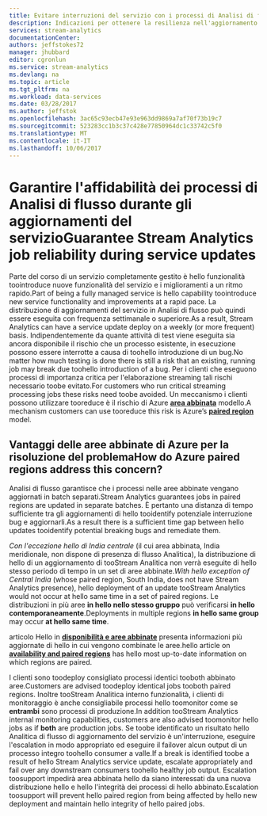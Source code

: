 ```yaml
---
title: Evitare interruzioni del servizio con i processi di Analisi di flusso di Azure | Microsoft Docs
description: Indicazioni per ottenere la resilienza nell'aggiornamento dei processi di Analisi di flusso.
services: stream-analytics
documentationCenter: 
authors: jeffstokes72
manager: jhubbard
editor: cgronlun
ms.service: stream-analytics
ms.devlang: na
ms.topic: article
ms.tgt_pltfrm: na
ms.workload: data-services
ms.date: 03/28/2017
ms.author: jeffstok
ms.openlocfilehash: 3ac65c93ecb47e93e963dd9869a7af70f73b19c7
ms.sourcegitcommit: 523283cc1b3c37c428e77850964dc1c33742c5f0
ms.translationtype: MT
ms.contentlocale: it-IT
ms.lasthandoff: 10/06/2017
---
```

# <a name="guarantee-stream-analytics-job-reliability-during-service-updates"></a><span data-ttu-id="716f6-103">Garantire l'affidabilità dei processi di Analisi di flusso durante gli aggiornamenti del servizio</span><span class="sxs-lookup"><span data-stu-id="716f6-103">Guarantee Stream Analytics job reliability during service updates</span></span>

<span data-ttu-id="716f6-104">Parte del corso di un servizio completamente gestito è hello funzionalità toointroduce nuove funzionalità del servizio e i miglioramenti a un ritmo rapido.</span><span class="sxs-lookup"><span data-stu-id="716f6-104">Part of being a fully managed service is hello capability toointroduce new service functionality and improvements at a rapid pace.</span></span> <span data-ttu-id="716f6-105">La distribuzione di aggiornamenti del servizio in Analisi di flusso può quindi essere eseguita con frequenza settimanale o superiore.</span><span class="sxs-lookup"><span data-stu-id="716f6-105">As a result, Stream Analytics can have a service update deploy on a weekly (or more frequent) basis.</span></span> <span data-ttu-id="716f6-106">Indipendentemente da quante attività di test viene eseguita sia ancora disponibile il rischio che un processo esistente, in esecuzione possono essere interrotte a causa di toohello introduzione di un bug.</span><span class="sxs-lookup"><span data-stu-id="716f6-106">No matter how much testing is done there is still a risk that an existing, running job may break due toohello introduction of a bug.</span></span> <span data-ttu-id="716f6-107">Per i clienti che eseguono processi di importanza critica per l'elaborazione streaming tali rischi necessario toobe evitato.</span><span class="sxs-lookup"><span data-stu-id="716f6-107">For customers who run critical streaming processing jobs these risks need toobe avoided.</span></span> <span data-ttu-id="716f6-108">Un meccanismo i clienti possono utilizzare tooreduce è il rischio di Azure  **[area abbinata](https://docs.microsoft.com/azure/best-practices-availability-paired-regions)**  modello.</span><span class="sxs-lookup"><span data-stu-id="716f6-108">A mechanism customers can use tooreduce this risk is Azure’s **[paired region](https://docs.microsoft.com/azure/best-practices-availability-paired-regions)** model.</span></span> 

## <a name="how-do-azure-paired-regions-address-this-concern"></a><span data-ttu-id="716f6-109">Vantaggi delle aree abbinate di Azure per la risoluzione del problema</span><span class="sxs-lookup"><span data-stu-id="716f6-109">How do Azure paired regions address this concern?</span></span>

<span data-ttu-id="716f6-110">Analisi di flusso garantisce che i processi nelle aree abbinate vengano aggiornati in batch separati.</span><span class="sxs-lookup"><span data-stu-id="716f6-110">Stream Analytics guarantees jobs in paired regions are updated in separate batches.</span></span> <span data-ttu-id="716f6-111">È pertanto una distanza di tempo sufficiente tra gli aggiornamenti di hello tooidentify potenziale interruzione bug e aggiornarli.</span><span class="sxs-lookup"><span data-stu-id="716f6-111">As a result there is a sufficient time gap between hello updates tooidentify potential breaking bugs and remediate them.</span></span>

<span data-ttu-id="716f6-112">_Con l'eccezione hello di India centrale_ (il cui area abbinata, India meridionale, non dispone di presenza di flusso Analitica), la distribuzione di hello di un aggiornamento di tooStream Analitica non verrà eseguite di hello stesso periodo di tempo in un set di aree abbinate.</span><span class="sxs-lookup"><span data-stu-id="716f6-112">_With hello exception of Central India_ (whose paired region, South India, does not have Stream Analytics presence), hello deployment of an update tooStream Analytics would not occur at hello same time in a set of paired regions.</span></span> <span data-ttu-id="716f6-113">Le distribuzioni in più aree **in hello nello stesso gruppo** può verificarsi **in hello contemporaneamente**.</span><span class="sxs-lookup"><span data-stu-id="716f6-113">Deployments in multiple regions **in hello same group** may occur **at hello same time**.</span></span>

<span data-ttu-id="716f6-114">articolo Hello in  **[disponibilità e aree abbinate](https://docs.microsoft.com/azure/best-practices-availability-paired-regions)**  presenta informazioni più aggiornate di hello in cui vengono combinate le aree.</span><span class="sxs-lookup"><span data-stu-id="716f6-114">hello article on **[availability and paired regions](https://docs.microsoft.com/azure/best-practices-availability-paired-regions)** has hello most up-to-date information on which regions are paired.</span></span>

<span data-ttu-id="716f6-115">I clienti sono toodeploy consigliato processi identici tooboth abbinato aree.</span><span class="sxs-lookup"><span data-stu-id="716f6-115">Customers are advised toodeploy identical jobs tooboth paired regions.</span></span> <span data-ttu-id="716f6-116">Inoltre tooStream Analitica interno funzionalità, i clienti di monitoraggio è anche consigliabile processi hello toomonitor come se **entrambi** sono processi di produzione.</span><span class="sxs-lookup"><span data-stu-id="716f6-116">In addition tooStream Analytics internal monitoring capabilities, customers are also advised toomonitor hello jobs as if **both** are production jobs.</span></span> <span data-ttu-id="716f6-117">Se toobe identificato un risultato hello Analitica di flusso di aggiornamento del servizio è un'interruzione, eseguire l'escalation in modo appropriato ed eseguire il failover alcun output di un processo integro toohello consumer a valle.</span><span class="sxs-lookup"><span data-stu-id="716f6-117">If a break is identified toobe a result of hello Stream Analytics service update, escalate appropriately and fail over any downstream consumers toohello healthy job output.</span></span> <span data-ttu-id="716f6-118">Escalation toosupport impedirà area abbinata hello da siano interessati da una nuova distribuzione hello e hello l'integrità dei processi di hello abbinato.</span><span class="sxs-lookup"><span data-stu-id="716f6-118">Escalation toosupport will prevent hello paired region from being affected by hello new deployment and maintain hello integrity of hello paired jobs.</span></span>
